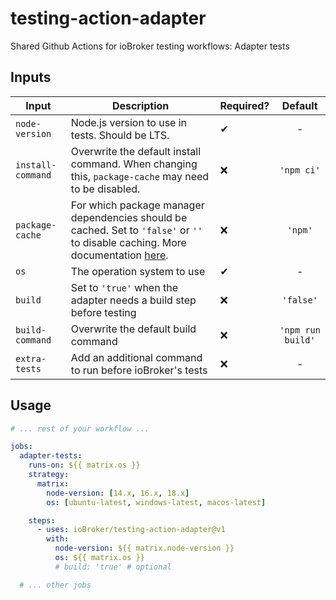 # testing-action-adapter

Shared Github Actions for ioBroker testing workflows: Adapter tests

## Inputs

| Input             | Description                                                                                                                                                                                          | Required? |      Default      |
| ----------------- | ---------------------------------------------------------------------------------------------------------------------------------------------------------------------------------------------------- | --------- | :---------------: |
| `node-version`    | Node.js version to use in tests. Should be LTS.                                                                                                                                                      | ✔         |         -         |
| `install-command` | Overwrite the default install command. When changing this, `package-cache` may need to be disabled.                                                                                                  | ❌        |    `'npm ci'`     |
| `package-cache`   | For which package manager dependencies should be cached. Set to `'false'` or `''` to disable caching. More documentation [here](https://github.com/actions/setup-node#caching-global-packages-data). | ❌        |      `'npm'`      |
| `os`              | The operation system to use                                                                                                                                                                          | ✔         |         -         |
| `build`           | Set to `'true'` when the adapter needs a build step before testing                                                                                                                                   | ❌        |     `'false'`     |
| `build-command`   | Overwrite the default build command                                                                                                                                                                  | ❌        | `'npm run build'` |
| `extra-tests`     | Add an additional command to run before ioBroker's tests                                                                                                                                             | ❌        |         -         |

## Usage

```yml
# ... rest of your workflow ...

jobs:
  adapter-tests:
    runs-on: ${{ matrix.os }}
    strategy:
      matrix:
        node-version: [14.x, 16.x, 18.x]
        os: [ubuntu-latest, windows-latest, macos-latest]

    steps:
      - uses: ioBroker/testing-action-adapter@v1
        with:
          node-version: ${{ matrix.node-version }}
          os: ${{ matrix.os }}
          # build: 'true' # optional

  # ... other jobs
```

